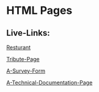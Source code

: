 # HTML Pages
## Live-Links:
[Resturant](https://khananupamshafi.github.io/HTML-CSS-SCSS/docs/index.html)

[Tribute-Page](https://khananupamshafi.github.io/HTML-CSS-SCSS//Tribute-Page/src/index.html)

[A-Survey-Form](https://khananupamshafi.github.io/HTML-CSS-SCSS//a-survey-form/src/index.html)

[A-Technical-Documentation-Page](https://khananupamshafi.github.io/HTML-CSS-SCSS//a-technical-documentation-page/src/index.html)




